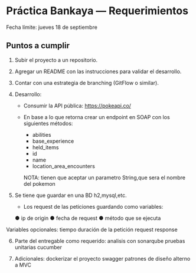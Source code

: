 # Práctica Bankaya — Requerimientos

Fecha límite: jueves 18 de septiembre

## Puntos a cumplir

1. Subir el proyecto a un repositorio.
2. Agregar un README con las instrucciones para validar el desarrollo.
3. Contar con una estrategia de branching (GitFlow o similar).
4. Desarrollo:
    - Consumir la API pública: https://pokeapi.co/
    - En base a lo que retorna crear un endpoint en SOAP con los siguientes métodos:
        - abilities
        - base_experience
        - held_items
        - id
        - name
        - location_area_encounters

      NOTA: tienen que aceptar un parametro String,que sera el nombre del pokemon

5. Se tiene que guardar en una BD h2,mysql,etc.

    - Los request de las peticiones guardando como variables:

   ● ip de origin
   ● fecha de request
   ● método que se ejecuta

Variables opcionales:
tiempo duración de la petición
request
response


6. Parte del entregable como requerido:
   analisis con sonarqube
   pruebas unitarias
   cucumber


7. Adicionales:
   dockerizar el proyecto
   swagger
   patrones de diseño alterno a MVC